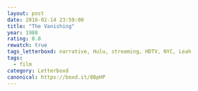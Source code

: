 ```yaml
---
layout: post 
date: 2016-02-14 23:59:00
title: "The Vanishing"
year: 1988
rating: 0.8
rewatch: true
tags_letterboxd: narrative, Hulu, streaming, HDTV, NYC, Leah
tags:
  - film
category: Letterboxd
canonical: https://boxd.it/8BpHP
---
```

